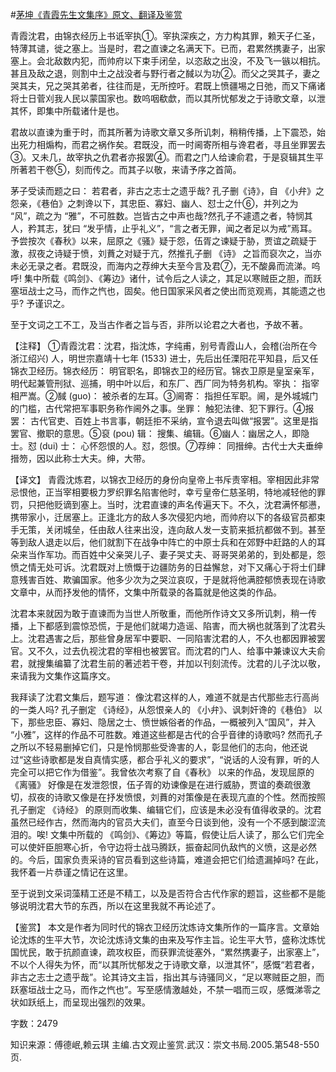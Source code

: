 #[茅坤《青霞先生文集序》原文、翻译及鉴赏](https://www.vrrw.net/wx/14196.html)

青霞沈君，由锦衣经历上书诋宰执①。宰执深疾之，方力构其罪，赖天子仁圣，特薄其谴，徙之塞上。当是时，君之直谏之名满天下。已而，君累然携妻子，出家塞上。会北敌数内犯，而帅府以下束手闭垒，以恣敌之出没，不及飞一镞以相抗。甚且及敌之退，则割中土之战没者与野行者之馘以为功②。而父之哭其子，妻之哭其夫，兄之哭其弟者，往往而是，无所控吁。君既上愤疆埸之日弛，而又下痛诸将士日菅刈我人民以蒙国家也。数呜咽欷歔，而以其所忧郁发之于诗歌文章，以泄其怀，即集中所载诸什是也。

君故以直谏为重于时，而其所著为诗歌文章又多所讥刺，稍稍传播，上下震恐，始出死力相煽构，而君之祸作矣。君既没，而一时阃寄所相与谗君者，寻且坐罪罢去③。又未几，故宰执之仇君者亦报罢④。而君之门人给谏俞君，于是裒辑其生平所著若干卷⑤，刻而传之。而其子以敬，来请予序之首简。

茅子受读而题之曰： 若君者，非古之志士之遗乎哉? 孔子删《诗》，自 《小弁》之怨亲，《巷伯》之刺谗以下，其忠臣、寡妇、幽人、怼士之什⑥，并列之为 “风”，疏之为 “雅”，不可胜数。岂皆古之中声也哉?然孔子不遽遗之者，特悯其人，矜其志，犹曰 “发乎情，止乎礼义”，“言之者无罪，闻之者足以为戒”焉耳。予尝按次《春秋》以来，屈原之《骚》疑于怨，伍胥之谏疑于胁，贾谊之疏疑于激，叔夜之诗疑于愤，刘蕡之对疑于亢，然推孔子删 《诗》 之旨而裒次之，当亦未必无录之者。君既没，而海内之荐绅大夫至今言及君⑦，无不酸鼻而流涕。呜呼! 集中所载《鸣剑》、《筹边》诸什，试令后之人读之，其足以寒贼臣之胆，而跃塞垣战士之马，而作之忾也，固矣。他日国家采风者之使出而览观焉，其能遗之也乎? 予谨识之。

至于文词之工不工，及当古作者之旨与否，非所以论君之大者也，予故不著。



【注释】 ①青霞沈君：沈君，指沈炼，字纯甫，别号青霞山人，会稽(治所在今浙江绍兴) 人，明世宗嘉靖十七年 (1533) 进士，先后出任溧阳花平知县，后又任锦衣卫经历。锦衣经历： 明官职名，即锦衣卫的经历官。锦衣卫原是皇室亲军，明代起兼管刑狱、巡捕，明中叶以后，和东厂、西厂同为特务机构。宰执： 指宰相严嵩。②馘 (guo)： 被杀者的左耳。③阃寄： 指担任军职。阃，是外城城门的门槛，古代常把军事职务称作阃外之事。坐罪： 触犯法律、犯下罪行。④报罢： 古代官吏、百姓上书言事，朝廷拒不采纳，宣令退去叫做“报罢”。这里是指罢官、撤职的意思。⑤裒 (pou) 辑： 搜集、编辑。⑥幽人：幽居之人，即隐士。怼 (dui) 士： 心怀怨恨的人。怼，怨恨。⑦荐绅： 同搢绅。古代士大夫垂绅搢笏，因以此称士大夫。绅，大带。

【译文】 青霞沈炼君，以锦衣卫经历的身份向皇帝上书斥责宰相。宰相因此非常忌恨他，正当宰相要极力罗织罪名陷害他时，幸亏皇帝仁慈圣明，特地减轻他的罪罚，只把他贬谪到塞上。当时，沈君直谏的声名传遍天下。不久，沈君满怀郁懑，携带家小，迁居塞上。正逢北方的敌人多次侵犯内地，而帅府以下的各级官员都束手无策，关闭城垒，任由敌人往来出没，连向敌人发一支箭来抵抗都做不到。甚至等到敌人退走以后，他们就割下在战争中阵亡的中原士兵和在郊野中赶路的人的耳朵来当作军功。而百姓中父亲哭儿子、妻子哭丈夫、哥哥哭弟弟的，到处都是，怨愤之情无处可诉。沈君既对上愤慨于边疆防务的日益懈怠，对下又痛心于将士们肆意残害百姓、欺骗国家。他多少次为之哭泣哀叹，于是就将他满腔郁愤表现在诗歌文章中，从而抒发他的情怀，文集中所载录的各篇就是他这类的作品。

沈君本来就因为敢于直谏而为当世人所敬重，而他所作诗文又多所讥刺，稍一传播，上下都感到震惊恐慌，于是他们就竭力造谣、陷害，而大祸也就落到了沈君头上。沈君遇害之后，那些曾身居军中要职、一同陷害沈君的人，不久也都因罪被罢官。又不久，过去仇视沈君的宰相也被罢官。而沈君的门人、给事中兼谏议大夫俞君，就搜集编纂了沈君生前的著述若干卷，并加以刊刻流传。沈君的儿子沈以敬，来请我为文集作这篇序文。

我拜读了沈君文集后，题写道： 像沈君这样的人，难道不就是古代那些志行高尚的一类人吗? 孔子删定 《诗经》，从怨恨亲人的 《小弁》、讽刺奸谗的《巷伯》 以下，那些忠臣、寡妇、隐居之士、愤世嫉俗者的作品，一概被列入“国风”，并入 “小雅”，这样的作品不可胜数。难道这些都是古代的合乎音律的诗歌吗? 然而孔子之所以不轻易删掉它们，只是怜悯那些受谗害的人，彰显他们的志向，他还说过“这些诗歌都是发自真情实感，都合乎礼义的要求”，“说话的人没有罪，听的人完全可以把它作为借鉴”。我曾依次考察了自《春秋》 以来的作品，发现屈原的 《离骚》 好像是在发泄怨恨，伍子胥的劝谏像是在进行威胁，贾谊的奏疏很激切，叔夜的诗歌又像是在抒发愤恨，刘蕡的对策像是在表现亢直的个性。然而按照孔子删定 《诗经》 的原则而收集、编辑它们，应该是未必没有值得收录的。沈君虽然已经作古，然而海内的官员大夫们，直至今日谈到他，没有一个不感到酸涩流泪的。唉! 文集中所载的 《鸣剑》、《筹边》等篇，假使让后人读了，那么它们完全可以使奸臣胆寒心折，令守边将士战马腾跃，振奋起同仇敌忾的义愤，这是必然的。今后，国家负责采诗的官员看到这些诗篇，难道会把它们给遗漏掉吗? 在此，我怀着一片恭谨之情记在这里。

至于说到文采词藻精工还是不精工，以及是否符合古代作家的题旨，这些都不是能够说明沈君大节的东西，所以在这里我就不再论述了。

【鉴赏】 本文是作者为同时代的锦衣卫经历沈炼诗文集所作的一篇序言。文章始论沈炼的生平大节，次论沈炼诗文集的由来及写作主旨。论生平大节，盛称沈炼忧国忧民，敢于抗颜直谏，疏攻权臣，而获罪流徙塞外，“累然携妻子，出家塞上”，不以个人得失为怀，而“以其所忧郁发之于诗歌文章，以泄其怀”，感慨“若君者，非古之志士之遗乎哉”。论其诗文主旨，指出其与诗骚同义，“足以寒贼臣之胆，而跃塞垣战士之马，而作之忾也”。写至感情激越处，不禁一唱而三叹，感慨涕零之状如跃纸上，而呈现出强烈的效果。

字数：2479

知识来源：傅德岷,赖云琪 主编.古文观止鉴赏.武汉：崇文书局.2005.第548-550页.

